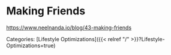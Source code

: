# Making Friends

https://www.neelnanda.io/blog/43-making-friends

Categories: [Lifestyle Optimizations]({{< relref "/" >}}?Lifestyle-Optimizations=true)